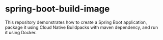 # spring-boot-build-image
This repository demonstrates how to create a Spring Boot application, package it using Cloud Native Buildpacks with maven dependency, and run it using Docker.
